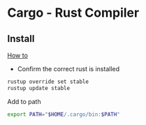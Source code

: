 # Cargo - Rust Compiler

## Install

[How to](https://rustup.rs/)

* Confirm the correct rust is installed

```bash
rustup override set stable
rustup update stable
```

Add to path

```bash
export PATH="$HOME/.cargo/bin:$PATH"
```

